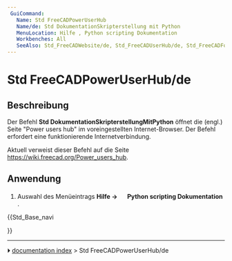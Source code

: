 ```yaml
---
 GuiCommand:
   Name: Std FreeCADPowerUserHub
   Name/de: Std DokumentationSkripterstellung mit Python
   MenuLocation: Hilfe , Python scripting Dokumentation
   Workbenches: All
   SeeAlso: Std_FreeCADWebsite/de, Std_FreeCADUserHub/de, Std_FreeCADForum/de, Std_FreeCADFAQ/de
---
```


# Std FreeCADPowerUserHub/de



## Beschreibung

Der Befehl **Std DokumentationSkripterstellungMitPython** öffnet die (engl.) Seite \"Power users hub\" im voreingestellten Internet-Browser. Der Befehl erfordert eine funktionierende Internetverbindung.

Aktuell verweist dieser Befehl auf die Seite [<https://wiki.freecad.org/Power_users_hub>](https://wiki.freecad.org/Power_users_hub).



## Anwendung

1.  Auswahl des Menüeintrags **Hilfe → <img src="images/Std_FreeCADPowerUserHub.svg" width=16px> Python scripting Dokumentation** .





{{Std_Base_navi

}}



---
⏵ [documentation index](../README.md) > Std FreeCADPowerUserHub/de
